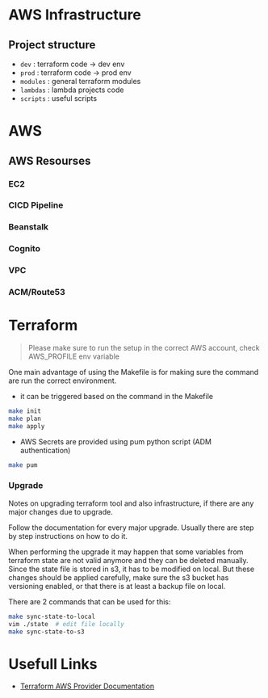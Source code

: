 # AWS Infrastructure

## Project structure

- `dev` : terraform code -> dev env
- `prod` : terraform code -> prod env
- `modules` : general terraform modules
- `lambdas` : lambda projects code
- `scripts` : useful scripts

# AWS

## AWS Resourses

### EC2

### CICD Pipeline

### Beanstalk

### Cognito

### VPC

### ACM/Route53

# Terraform

> Please make sure to run the setup in the correct AWS account, check
> AWS_PROFILE env variable

One main advantage of using the Makefile is for making sure the command are run
the correct environment.

- it can be triggered based on the command in the Makefile 
```bash
make init
make plan
make apply
```
- AWS Secrets are provided using pum python script (ADM authentication) 
```bash
make pum 
```

### Upgrade

Notes on upgrading terraform tool and also infrastructure, if there are any
major changes due to upgrade.

Follow the documentation for every major upgrade.  Usually there are step by
step instructions on how to do it.

When performing the upgrade it may happen that some variables from terraform
state are not valid anymore and they can be deleted manually. Since the state
file is stored in s3, it has to be modified on local. But these changes should
be applied carefully, make sure the s3 bucket has versioning enabled, or that
there is at least a backup file on local.

There are 2 commands that can be used for this: 
```bash
make sync-state-to-local
vim ./state  # edit file locally
make sync-state-to-s3
```

# Usefull Links

- [Terraform AWS Provider Documentation](https://registry.terraform.io/providers/hashicorp/aws/latest/docs)
